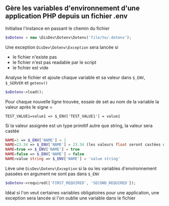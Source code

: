 ## Gère les variables d'environnement d'une application PHP depuis un fichier .env

Initialise l'instance en passant le chemin du fichier

```php
$oDotenv = new \DisDev\Dotenv\Dotenv('file/to/.dotenv');
```

Une exception `DisDev\Dotenv\Exception` sera lancée si
- le fichier n'existe pas
- le fichier n'est pas readable par le script
- le fichier est vide

Analyse le fichier et ajoute chaque variable et sa valeur dans `$_ENV`, `$_SERVER` et `getenv()`

```php
$oDotenv->load();
```

Pour chaque nouvelle ligne trouvée, essaie de set au nom de la variable la valeur après le signe =

```
TEST_VALUE1=value1 => $_ENV['TEST_VALUE1'] = value1
```

Si la valeur assignée est un type primitif autre que string, la valeur sera castée

```php
NAME=1 => $_ENV['NAME'] = 1
NAME=23.34 => $_ENV['NAME'] = 23.34 (les valeurs float seront castées uniquement si un point . est trouvé)
NAME=true => $_ENV['NAME'] = true
NAME=false => $_ENV['NAME'] = false
NAME=value string => $_ENV['NAME'] = 'value string'
```

Lève une `DisDev\Dotenv\Exception` si la ou les variables d'environnement passées en argument ne sont pas dans `$_ENV`

```php
$oDotenv->required(['FIRST_REQUIRED', 'SECOND_REQUIRED']);
```

Idéal si l'on veut certaines variables obligatoires pour une application, une exception sera lancée si l'on oublie une variable dans le fichier